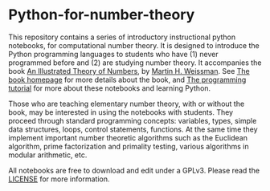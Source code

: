 # Python-for-number-theory

This repository contains a series of introductory instructional python notebooks, for computational number theory.  It is designed to introduce the Python programming languages to students who have (1) never programmed before and (2) are studying number theory.  It accompanies the book [An Illustrated Theory of Numbers](http://bookstore.ams.org/mbk-105), by [Martin H. Weissman](martyweissman.com).  See [The book homepage](http://illustratedtheoryofnumbers.com/) for more details about the book, and [The programming tutorial](http://illustratedtheoryofnumbers.com/prog.html) for more about these notebooks and learning Python.

Those who are teaching elementary number theory, with or without the book, may be interested in using the notebooks with students.  They proceed through standard programming concepts:  variables, types, simple data structures, loops, control statements, functions.  At the same time they implement important number theoretic algorithms such as the Euclidean algorithm, prime factorization and primality testing, various algorithms in modular arithmetic, etc.

All notebooks are free to download and edit under a GPLv3. Please read the [LICENSE](https://github.com/MartyWeissman/Python-for-number-theory/blob/master/LICENSE) for more information.
